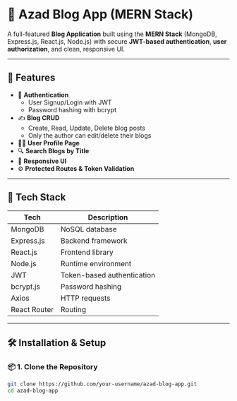 # 📝 Azad Blog App (MERN Stack)

A full-featured **Blog Application** built using the **MERN Stack** (MongoDB, Express.js, React.js, Node.js) with secure **JWT-based authentication**, **user authorization**, and clean, responsive UI.

---

## 🚀 Features

- 🔐 **Authentication**
  - User Signup/Login with JWT
  - Password hashing with bcrypt
- ✍️ **Blog CRUD**
  - Create, Read, Update, Delete blog posts
  - Only the author can edit/delete their blogs
- 🧑‍💻 **User Profile Page**
- 🔍 **Search Blogs by Title**
- 📱 **Responsive UI**
- ⚙️ **Protected Routes & Token Validation**

---

## 📁 Tech Stack

| Tech        | Description                |
|-------------|----------------------------|
| MongoDB     | NoSQL database              |
| Express.js  | Backend framework           |
| React.js    | Frontend library            |
| Node.js     | Runtime environment         |
| JWT         | Token-based authentication |
| bcrypt.js   | Password hashing            |
| Axios       | HTTP requests               |
| React Router| Routing                     |

---

## 🛠️ Installation & Setup

### 📦 1. Clone the Repository

```bash
git clone https://github.com/your-username/azad-blog-app.git
cd azad-blog-app
